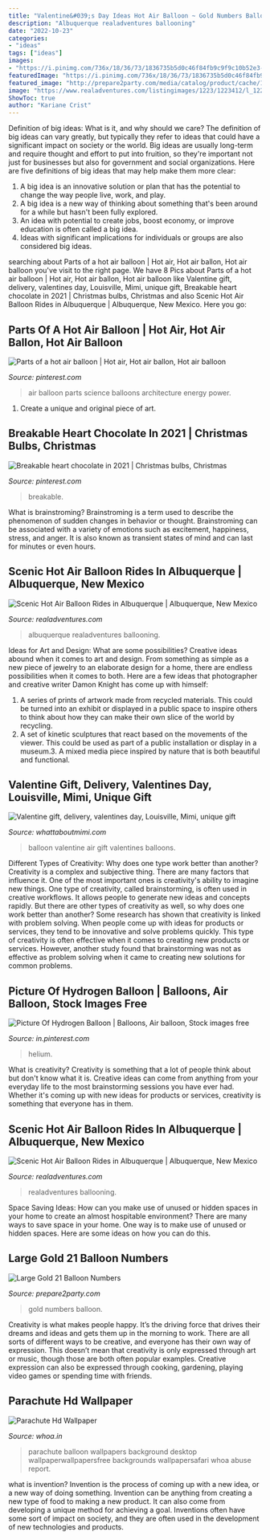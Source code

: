 ```yaml
---
title: "Valentine&#039;s Day Ideas Hot Air Balloon ~ Gold Numbers Balloon"
description: "Albuquerque realadventures ballooning"
date: "2022-10-23"
categories:
- "ideas"
tags: ["ideas"]
images:
- "https://i.pinimg.com/736x/18/36/73/1836735b5d0c46f84fb9c9f9c10b52e3--hot-air-balloons-architecture-art.jpg"
featuredImage: "https://i.pinimg.com/736x/18/36/73/1836735b5d0c46f84fb9c9f9c10b52e3--hot-air-balloons-architecture-art.jpg"
featured_image: "http://prepare2party.com/media/catalog/product/cache/1/image/650x/040ec09b1e35df139433887a97daa66f/a/g/age_21_gold.jpg"
image: "https://www.realadventures.com/listingimages/1223/1223412/l_1223412k_1024.jpg"
ShowToc: true
author: "Kariane Crist"
---
```



Definition of big ideas: What is it, and why should we care?
The definition of big ideas can vary greatly, but typically they refer to ideas that could have a significant impact on society or the world. Big ideas are usually long-term and require thought and effort to put into fruition, so they're important not just for businesses but also for government and social organizations. Here are five definitions of big ideas that may help make them more clear:
1) A big idea is an innovative solution or plan that has the potential to change the way people live, work, and play.
2) A big idea is a new way of thinking about something that's been around for a while but hasn't been fully explored.
3) An idea with potential to create jobs, boost economy, or improve education is often called a big idea. 
4) Ideas with significant implications for individuals or groups are also considered big ideas.

	

		
searching about Parts of a hot air balloon | Hot air, Hot air ballon, Hot air balloon you've visit to the right page. We have 8 Pics about Parts of a hot air balloon | Hot air, Hot air ballon, Hot air balloon like Valentine gift, delivery, valentines day, Louisville, Mimi, unique gift, Breakable heart chocolate in 2021 | Christmas bulbs, Christmas and also Scenic Hot Air Balloon Rides in Albuquerque | Albuquerque, New Mexico. Here you go:
		
    
## Parts Of A Hot Air Balloon | Hot Air, Hot Air Ballon, Hot Air Balloon

<img loading=lazy src="https://i.pinimg.com/736x/18/36/73/1836735b5d0c46f84fb9c9f9c10b52e3--hot-air-balloons-architecture-art.jpg" onerror="this.onerror=null;this.src='https://tse4.mm.bing.net/th?id=OIP.Eirfeb6j3xTTv6ZzNWKqvAHaJ3&amp;pid=15.1';" alt="Parts of a hot air balloon | Hot air, Hot air ballon, Hot air balloon">

_Source: pinterest.com_

>air balloon parts science balloons architecture energy power. 

	

1. Create a unique and original piece of art.

    
## Breakable Heart Chocolate In 2021 | Christmas Bulbs, Christmas

<img loading=lazy src="https://i.pinimg.com/736x/60/47/85/60478588da560096ecbacd3b37ccb783.jpg" onerror="this.onerror=null;this.src='https://tse2.mm.bing.net/th?id=OIP.UgstLjtgUfQ5S2BQFq8CYgHaJ3&amp;pid=15.1';" alt="Breakable heart chocolate in 2021 | Christmas bulbs, Christmas">

_Source: pinterest.com_

>breakable. 

	

What is brainstroming?
Brainstroming is a term used to describe the phenomenon of sudden changes in behavior or thought. Brainstroming can be associated with a variety of emotions such as excitement, happiness, stress, and anger. It is also known as transient states of mind and can last for minutes or even hours.

    
## Scenic Hot Air Balloon Rides In Albuquerque | Albuquerque, New Mexico

<img loading=lazy src="https://www.realadventures.com/listingimages/1223/1223412/l_1223412k_1024.jpg" onerror="this.onerror=null;this.src='https://tse4.mm.bing.net/th?id=OIP.jq8G1tfTl2Hhy9Io3-OCsQHaJ3&amp;pid=15.1';" alt="Scenic Hot Air Balloon Rides in Albuquerque | Albuquerque, New Mexico">

_Source: realadventures.com_

>albuquerque realadventures ballooning. 

	

Ideas for Art and Design: What are some possibilities?
Creative ideas abound when it comes to art and design. From something as simple as a new piece of jewelry to an elaborate design for a home, there are endless possibilities when it comes to both. Here are a few ideas that photographer and creative writer Damon Knight has come up with himself:
1. A series of prints of artwork made from recycled materials. This could be turned into an exhibit or displayed in a public space to inspire others to think about how they can make their own slice of the world by recycling.
2. A set of kinetic sculptures that react based on the movements of the viewer. This could be used as part of a public installation or display in a museum.3. A mixed media piece inspired by nature that is both beautiful and functional.

    
## Valentine Gift, Delivery, Valentines Day, Louisville, Mimi, Unique Gift

<img loading=lazy src="https://www.whattaboutmimi.com/store/product_images/b/100/Valentine-Small-HA-Balloon__67191_zoom.gif" onerror="this.onerror=null;this.src='https://tse1.mm.bing.net/th?id=OIP.e6RX8_0GFDYmOrucpMqKjAAAAA&amp;pid=15.1';" alt="Valentine gift, delivery, valentines day, Louisville, Mimi, unique gift">

_Source: whattaboutmimi.com_

>balloon valentine air gift valentines balloons. 

	

Different Types of Creativity: Why does one type work better than another?
Creativity is a complex and subjective thing. There are many factors that influence it. One of the most important ones is creativity's ability to imagine new things. One type of creativity, called brainstorming, is often used in creative workflows. It allows people to generate new ideas and concepts rapidly. But there are other types of creativity as well, so why does one work better than another?
Some research has shown that creativity is linked with problem solving. When people come up with ideas for products or services, they tend to be innovative and solve problems quickly. This type of creativity is often effective when it comes to creating new products or services. However, another study found that brainstorming was not as effective as problem solving when it came to creating new solutions for common problems.

    
## Picture Of Hydrogen Balloon | Balloons, Air Balloon, Stock Images Free

<img loading=lazy src="https://i.pinimg.com/736x/7e/1d/91/7e1d910ea5d619978cc15f3f093d312d.jpg" onerror="this.onerror=null;this.src='https://tse2.mm.bing.net/th?id=OIP.CD0239elx7GCt0c4RJW_YwHaKY&amp;pid=15.1';" alt="Picture Of Hydrogen Balloon | Balloons, Air balloon, Stock images free">

_Source: in.pinterest.com_

>helium. 

	

What is creativity?
Creativity is something that a lot of people think about but don't know what it is. Creative ideas can come from anything from your everyday life to the most brainstorming sessions you have ever had. Whether it's coming up with new ideas for products or services, creativity is something that everyone has in them.

    
## Scenic Hot Air Balloon Rides In Albuquerque | Albuquerque, New Mexico

<img loading=lazy src="https://www.realadventures.com/listingimages/1223/1223412/1223412k_1024.jpg" onerror="this.onerror=null;this.src='https://tse2.mm.bing.net/th?id=OIP.ywSBEGdvNikAWV4fhrETrAHaJ3&amp;pid=15.1';" alt="Scenic Hot Air Balloon Rides in Albuquerque | Albuquerque, New Mexico">

_Source: realadventures.com_

>realadventures ballooning. 

	

Space Saving Ideas: How can you make use of unused or hidden spaces in your home to create an almost hospitable environment?
There are many ways to save space in your home. One way is to make use of unused or hidden spaces. Here are some ideas on how you can do this.

    
## Large Gold 21 Balloon Numbers

<img loading=lazy src="http://prepare2party.com/media/catalog/product/cache/1/image/650x/040ec09b1e35df139433887a97daa66f/a/g/age_21_gold.jpg" onerror="this.onerror=null;this.src='https://tse1.mm.bing.net/th?id=OIP.S5bxFuNWQOqhliR08q6jEQHaL2&amp;pid=15.1';" alt="Large Gold 21 Balloon Numbers">

_Source: prepare2party.com_

>gold numbers balloon. 

	

Creativity is what makes people happy. It’s the driving force that drives their dreams and ideas and gets them up in the morning to work. There are all sorts of different ways to be creative, and everyone has their own way of expression. This doesn’t mean that creativity is only expressed through art or music, though those are both often popular examples. Creative expression can also be expressed through cooking, gardening, playing video games or spending time with friends.

    
## Parachute Hd Wallpaper

<img loading=lazy src="http://www.whoa.in/20130627-Whoa/parachute-Hd-Wallpaper.jpg" onerror="this.onerror=null;this.src='https://tse4.mm.bing.net/th?id=OIP.jhv0gwEkAkDAHqWeyXjxwgHaEK&amp;pid=15.1';" alt="Parachute Hd Wallpaper">

_Source: whoa.in_

>parachute balloon wallpapers background desktop wallpaperwallpapersfree backgrounds wallpapersafari whoa abuse report. 

	

what is invention?
Invention is the process of coming up with a new idea, or a new way of doing something. Invention can be anything from creating a new type of food to making a new product. It can also come from developing a unique method for achieving a goal. Inventions often have some sort of impact on society, and they are often used in the development of new technologies and products.

